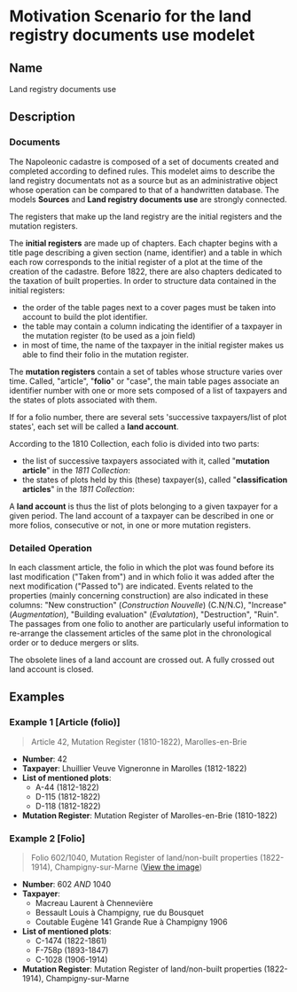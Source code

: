 # Motivation Scenario for the land registry documents use modelet

## Name

Land registry documents use

## Description

### Documents

The Napoleonic cadastre is composed of a set of documents created and completed according to defined rules. This modelet aims to describe the land registry documentats not as a source but as an administrative object whose operation can be compared to that of a handwritten database. The models **Sources** and **Land registry documents use** are strongly connected.

The registers that make up the land registry are the initial registers and the mutation registers.

The **initial registers** are made up of chapters. Each chapter begins with a title page describing a given section (name, identifier) and a table in which each row corresponds to the initial register of a plot at the time of the creation of the cadastre. Before 1822, there are also chapters dedicated to the taxation of built properties.
In order to structure data contained in the initial registers:
- the order of the table pages next to a cover pages must be taken into account to build the plot identifier.
- the table may contain a column indicating the identifier of a taxpayer in the mutation register (to be used as a join field)
- in most of time, the name of the taxpayer in the initial register makes us able to find their folio in the mutation register.

The **mutation registers** contain a set of tables whose structure varies over time. Called, "article", "**folio**" or "case", the main table pages associate an identifier number with one or more sets composed of a list of taxpayers and the states of plots associated with them.

If for a folio number, there are several sets 'successive taxpayers/list of plot states', each set will be called a **land account**.

According to the 1810 Collection, each folio is divided into two parts:
- the list of successive taxpayers associated with it, called "**mutation article**" in the <i>1811 Collection</i>:
- the states of plots held by this (these) taxpayer(s), called "**classification articles**" in the <i>1811 Collection</i>:

A **land account** is thus the list of plots belonging to a given taxpayer for a given period.
The land account of a taxpayer can be described in one or more folios, consecutive or not, in one or more mutation registers.

### Detailed Operation

In each classment article, the folio in which the plot was found before its last modification ("Taken from") and in which folio it was added after the next modification ("Passed to") are indicated.
Events related to the properties (mainly concerning construction) are also indicated in these columns: "New construction" (*Construction Nouvelle*) (C.N/N.C), "Increase" (*Augmentation*), "Building evaluation" (*Evalutation*), "Destruction", "Ruin".
The passages from one folio to another are particularly useful information to re-arrange the classement articles of the same plot in the chronological order or to deduce mergers or slits.

The obsolete lines of a land account are crossed out.
A fully crossed out land account is closed.

## Examples

### Example 1 [Article (folio)]
> Article 42, Mutation Register (1810-1822), Marolles-en-Brie
- **Number**: 42
- **Taxpayer**: Lhuillier Veuve Vigneronne in Marolles (1812-1822)
- **List of mentioned plots**:
    - A-44 (1812-1822)
    - D-115 (1812-1822)
    - D-118 (1812-1822)
- **Mutation Register**: Mutation Register of Marolles-en-Brie (1810-1822)

### Example 2 [Folio]
> Folio 602/1040, Mutation Register of land/non-built properties (1822-1914), Champigny-sur-Marne (<a href="https://github.com/solenn-tl/ontologie-cadastre/blob/main/comptes_fonciers/img/folio_champigny_FRAD094_3P_000108_01_0004.PNG">View the image</a>)
- **Number**: 602 <i>AND</i> 1040
- **Taxpayer**:
    - Macreau Laurent à Chennevière
    - Bessault Louis à Champigny, rue du Bousquet
    - Coutable Eugène 141 Grande Rue à Champigny 1906
- **List of mentioned plots**:
    - C-1474 (1822-1861)
    - F-758p (1893-1847)
    - C-1028 (1906-1914)
- **Mutation Register**: Mutation Register of land/non-built properties (1822-1914), Champigny-sur-Marne